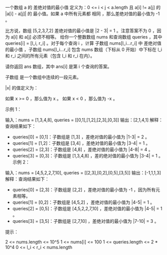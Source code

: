 一个数组 a 的 差绝对值的最小值 定义为：0 <= i < j < a.length 且 a[i] != a[j] 的 |a[i] - a[j]| 的 最小值。如果 a 中所有元素都
相同 ，那么差绝对值的最小值为 -1 。

比方说，数组 [5,2,3,7,2] 差绝对值的最小值是 |2 - 3| = 1 。注意答案不为 0 ，因为 a[i] 和 a[j] 必须不相等。
给你一个整数数组 nums 和查询数组 queries ，其中 queries[i] = [l_i, r_i] 。对于每个查询 i ，计算 子数组 nums[l_i...r_i] 中
差绝对值的最小值 ，子数组 nums[l_i...r_i] 包含 nums 数组（下标从 0 开始）中下标在 l_i 和 r_i 之间的所有元素（包含 l_i 和 r_i
在内）。

请你返回 ans 数组，其中 ans[i] 是第 i 个查询的答案。

子数组 是一个数组中连续的一段元素。

|x| 的值定义为：

如果 x >= 0 ，那么值为 x 。
如果 x < 0 ，那么值为 -x 。

示例 1：

输入：nums = [1,3,4,8], queries = [[0,1],[1,2],[2,3],[0,3]]
输出：[2,1,4,1]
解释：查询结果如下：

- queries[0] = [0,1]：子数组是 [1,3] ，差绝对值的最小值为 |1-3| = 2 。
- queries[1] = [1,2]：子数组是 [3,4] ，差绝对值的最小值为 |3-4| = 1 。
- queries[2] = [2,3]：子数组是 [4,8] ，差绝对值的最小值为 |4-8| = 4 。
- queries[3] = [0,3]：子数组是 [1,3,4,8] ，差的绝对值的最小值为 |3-4| = 1 。
  示例 2：

输入：nums = [4,5,2,2,7,10], queries = [[2,3],[0,2],[0,5],[3,5]]
输出：[-1,1,1,3]
解释：查询结果如下：

- queries[0] = [2,3]：子数组是 [2,2] ，差绝对值的最小值为 -1 ，因为所有元素相等。
- queries[1] = [0,2]：子数组是 [4,5,2] ，差绝对值的最小值为 |4-5| = 1 。
- queries[2] = [0,5]：子数组是 [4,5,2,2,7,10] ，差绝对值的最小值为 |4-5| = 1 。
- queries[3] = [3,5]：子数组是 [2,7,10] ，差绝对值的最小值为 |7-10| = 3 。

提示：

2 <= nums.length <= 10^5
1 <= nums[i] <= 100
1 <= queries.length <= 2 * 10^4
0 <= l_i < r_i < nums.length
